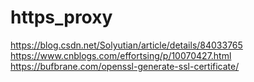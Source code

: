 # https_proxy

https://blog.csdn.net/Solyutian/article/details/84033765
https://www.cnblogs.com/effortsing/p/10070427.html
https://bufbrane.com/openssl-generate-ssl-certificate/
